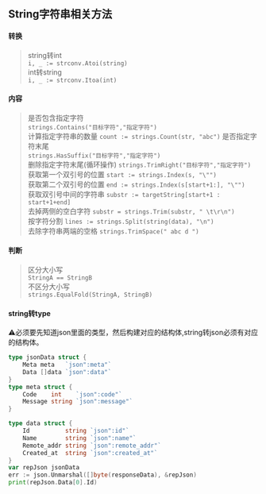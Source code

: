 ## String字符串相关方法
#### 转换
> string转int  
`i, _ := strconv.Atoi(string)`  
> int转string  
`i, _ := strconv.Itoa(int)`

#### 内容
> 是否包含指定字符  
`strings.Contains("目标字符","指定字符")`  
> 计算指定字符串的数量
`count := strings.Count(str, "abc")`
> 是否指定字符末尾  
`strings.HasSuffix("目标字符","指定字符")`  
> 删除指定字符末尾(循环操作)
`strings.TrimRight("目标字符","指定字符")`  
> 获取第一个双引号的位置
`start := strings.Index(s, "\"")`  
> 获取第二个双引号的位置
`end := strings.Index(s[start+1:], "\"")`  
> 获取双引号中间的字符串
`substr := targetString[start+1 : start+1+end]`  
> 去掉两侧的空白字符
`substr = strings.Trim(substr, " \t\r\n")`  
> 按字符分割
`lines := strings.Split(string(data), "\n")`  
>去除字符串两端的空格
`strings.TrimSpace(" abc d ")`

#### 判断
> 区分大小写  
`StringA == StringB`  
> 不区分大小写  
`strings.EqualFold(StringA, StringB)`  

#### string转type
⚠️必须要先知道json里面的类型，然后构建对应的结构体,string转json必须有对应的结构体。
```go
type jsonData struct {
	Meta meta   `json":meta"`
	Data []data `json":data"`
}
type meta struct {
	Code    int    `json":code"`
	Message string `json":message"`
}

type data struct {
	Id          string `json":id"`
	Name        string `json":name"`
	Remote_addr string `json":remote_addr"`
	Created_at  string `json":created_at"`
}
var repJson jsonData
err := json.Unmarshal([]byte(responseData), &repJson)
print(repJson.Data[0].Id)
```
